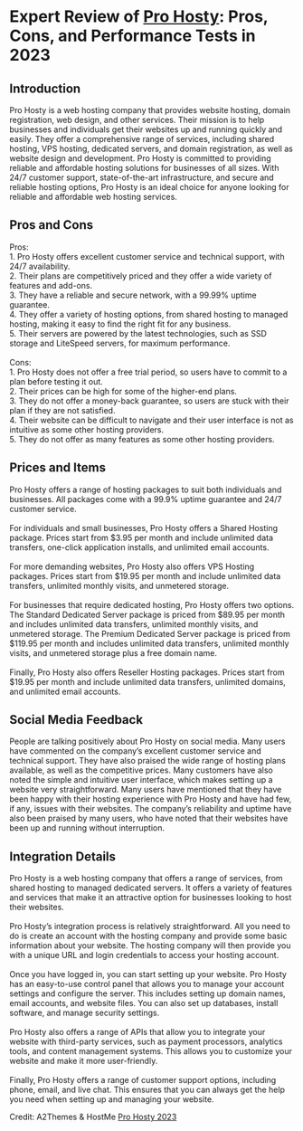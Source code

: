 <h1>Expert Review of <a href="https://a2themes.com/pro-hosty-reviews">Pro Hosty</a>: Pros, Cons, and Performance Tests in 2023</h1>
<h2>Introduction</h2>
Pro Hosty is a web hosting company that provides website hosting, domain registration, web design, and other services. Their mission is to help businesses and individuals get their websites up and running quickly and easily. They offer a comprehensive range of services, including shared hosting, VPS hosting, dedicated servers, and domain registration, as well as website design and development. Pro Hosty is committed to providing reliable and affordable hosting solutions for businesses of all sizes. With 24/7 customer support, state-of-the-art infrastructure, and secure and reliable hosting options, Pro Hosty is an ideal choice for anyone looking for reliable and affordable web hosting services.
<h2>Pros and Cons</h2>
Pros:<br>1. Pro Hosty offers excellent customer service and technical support, with 24/7 availability.<br>2. Their plans are competitively priced and they offer a wide variety of features and add-ons.<br>3. They have a reliable and secure network, with a 99.99% uptime guarantee.<br>4. They offer a variety of hosting options, from shared hosting to managed hosting, making it easy to find the right fit for any business.<br>5. Their servers are powered by the latest technologies, such as SSD storage and LiteSpeed servers, for maximum performance.<br><br>Cons:<br>1. Pro Hosty does not offer a free trial period, so users have to commit to a plan before testing it out.<br>2. Their prices can be high for some of the higher-end plans.<br>3. They do not offer a money-back guarantee, so users are stuck with their plan if they are not satisfied.<br>4. Their website can be difficult to navigate and their user interface is not as intuitive as some other hosting providers.<br>5. They do not offer as many features as some other hosting providers.
<h2>Prices and Items</h2>
Pro Hosty offers a range of hosting packages to suit both individuals and businesses. All packages come with a 99.9% uptime guarantee and 24/7 customer service.<br><br>For individuals and small businesses, Pro Hosty offers a Shared Hosting package. Prices start from $3.95 per month and include unlimited data transfers, one-click application installs, and unlimited email accounts.<br><br>For more demanding websites, Pro Hosty also offers VPS Hosting packages. Prices start from $19.95 per month and include unlimited data transfers, unlimited monthly visits, and unmetered storage.<br><br>For businesses that require dedicated hosting, Pro Hosty offers two options. The Standard Dedicated Server package is priced from $89.95 per month and includes unlimited data transfers, unlimited monthly visits, and unmetered storage. The Premium Dedicated Server package is priced from $119.95 per month and includes unlimited data transfers, unlimited monthly visits, and unmetered storage plus a free domain name.<br><br>Finally, Pro Hosty also offers Reseller Hosting packages. Prices start from $19.95 per month and include unlimited data transfers, unlimited domains, and unlimited email accounts.
<h2>Social Media Feedback</h2>
People are talking positively about Pro Hosty on social media. Many users have commented on the company’s excellent customer service and technical support. They have also praised the wide range of hosting plans available, as well as the competitive prices. Many customers have also noted the simple and intuitive user interface, which makes setting up a website very straightforward. Many users have mentioned that they have been happy with their hosting experience with Pro Hosty and have had few, if any, issues with their websites. The company’s reliability and uptime have also been praised by many users, who have noted that their websites have been up and running without interruption.
<h2>Integration Details</h2>
Pro Hosty is a web hosting company that offers a range of services, from shared hosting to managed dedicated servers. It offers a variety of features and services that make it an attractive option for businesses looking to host their websites.<br><br>Pro Hosty’s integration process is relatively straightforward. All you need to do is create an account with the hosting company and provide some basic information about your website. The hosting company will then provide you with a unique URL and login credentials to access your hosting account.<br><br>Once you have logged in, you can start setting up your website. Pro Hosty has an easy-to-use control panel that allows you to manage your account settings and configure the server. This includes setting up domain names, email accounts, and website files. You can also set up databases, install software, and manage security settings.<br><br>Pro Hosty also offers a range of APIs that allow you to integrate your website with third-party services, such as payment processors, analytics tools, and content management systems. This allows you to customize your website and make it more user-friendly.<br><br>Finally, Pro Hosty offers a range of customer support options, including phone, email, and live chat. This ensures that you can always get the help you need when setting up and managing your website.
<p>Credit: A2Themes & HostMe <a href="https://a2themes.com/pro-hosty-reviews">Pro Hosty 2023</a></p>